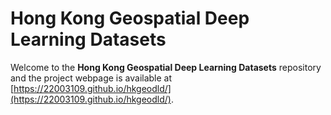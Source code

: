 # Hong Kong Geospatial Deep Learning Datasets

Welcome to the **Hong Kong Geospatial Deep Learning Datasets** repository and the project webpage is available at [https://22003109.github.io/hkgeodld/](https://22003109.github.io/hkgeodld/).
